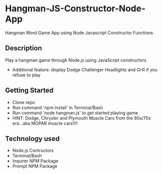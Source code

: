 # Hangman-JS-Constructor-Node-App
Hangman Word Game App using Node Javascript Constructor Functions

## Description
Play a hangman game through Node.js using JavaScript constructors.
* Additional feature: display Dodge Challenger Headlights and Grill if you refuse to play

## Getting Started
- Clone repo
- Run command 'npm install' in Terminal/Bash 
- Run command 'node hangman.js' to get started playing game 
- HINT: Dodge, Chrysler and Plymouth Muscle Cars from the 60s/70s era...aka MOPAR muscle cars!!!!

## Technology used
- Node.js Contructors
- Terminal/Bash
- Inquirer NPM Package
- Prompt NPM Package




